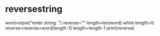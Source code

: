 # reversestring

word=input("enter string: ")
reverse=""
length=len(word)
while length>0:
    reverse=reverse+word[length-1]
    length=length-1
print(reverse)    
